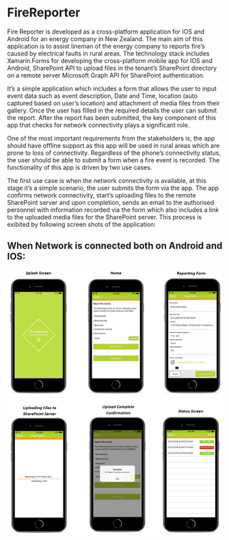 # FireReporter

Fire Reporter is developed as a cross-platform application for IOS and Android for an energy company in New Zealand. The main aim of this application is to assist lineman of the energy company to reports fire’s caused by electrical faults in rural areas. The technology stack includes Xamarin.Forms for developing the cross-platform mobile app for IOS and Android, SharePoint API to upload files in the tenant’s SharePoint directory on a remote server Microsoft Graph API for SharePoint authentication.

It’s a simple application which includes a form that allows the user to input event data such as event description, Date and Time, location (auto captured based on user’s location) and attachment of media files from their gallery. Once the user has filled in the required details the user can submit the report. After the report has been submitted, the key component of this app that checks for network connectivity plays a significant role.

One of the most important requirements from the stakeholders is, the app should have offline support as this app will be used in rural areas which are prone to loss of connectivity. Regardless of the phone’s connectivity status, the user should be able to submit a form when a fire event is recorded. The functionality of this app is driven by two use cases.

The first use case is when the network connectivity is available, at this stage it’s a simple scenario, the user submits the form via the app. The app confirms network connectivity, start’s uploading files to the remote SharePoint server and upon completion, sends an email to the authorised personnel with information recorded via the form which also includes a link to the uploaded media files for the SharePoint server. This process is exibited by following screen shots of the application:

## When Network is connected both on Android and IOS:
![](ReadMeImages/FireReporter-Connectivity_Available.png)
